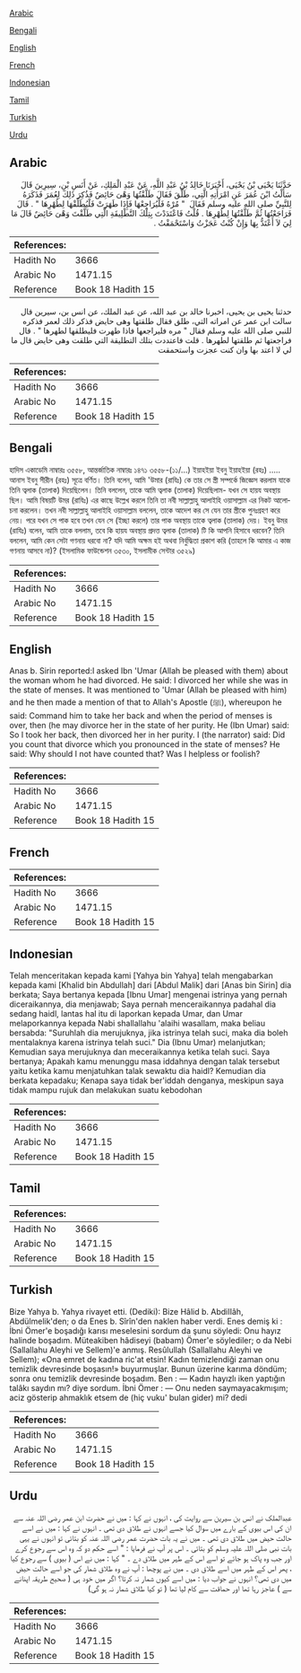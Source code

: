 [Arabic](#arabic)

[Bengali](#bengali)

[English](#english)

[French](#french)

[Indonesian](#indonesian)

[Tamil](#tamil)

[Turkish](#turkish)

[Urdu](#urdu)

## Arabic


<div dir="rtl" lang="ar" style={{fontSize:'larger',backgroundColor:'#f8f9fa',padding:20}}>
حَدَّثَنَا يَحْيَى بْنُ يَحْيَى، أَخْبَرَنَا خَالِدُ بْنُ عَبْدِ اللَّهِ، عَنْ عَبْدِ الْمَلِكِ، عَنْ أَنَسِ بْنِ، سِيرِينَ قَالَ سَأَلْتُ ابْنَ عُمَرَ عَنِ امْرَأَتِهِ الَّتِي، طَلَّقَ فَقَالَ طَلَّقْتُهَا وَهْىَ حَائِضٌ فَذُكِرَ ذَلِكَ لِعُمَرَ فَذَكَرَهُ لِلنَّبِيِّ صلى الله عليه وسلم فَقَالَ ‏ "‏ مُرْهُ فَلْيُرَاجِعْهَا فَإِذَا طَهَرَتْ فَلْيُطَلِّقْهَا لِطُهْرِهَا ‏"‏ ‏.‏ قَالَ فَرَاجَعْتُهَا ثُمَّ طَلَّقْتُهَا لِطُهْرِهَا ‏.‏ قُلْتُ فَاعْتَدَدْتَ بِتِلْكَ التَّطْلِيقَةِ الَّتِي طَلَّقْتَ وَهْىَ حَائِضٌ قَالَ مَا لِيَ لاَ أَعْتَدُّ بِهَا وَإِنْ كُنْتُ عَجَزْتُ وَاسْتَحْمَقْتُ ‏.‏
</div>
<div style={{backgroundColor:'#f8f9fa',padding:20, marginBottom: 10}}><table> <thead> <tr> <th>References:</th> <th></th> </tr> </thead> <tbody><tr><td>Hadith No</td><td>3666</td></tr><tr><td>Arabic No</td><td>1471.15</td></tr><tr><td>Reference</td><td>Book 18 Hadith 15</td></tr></tbody></table></div>


<div dir="rtl" lang="ar" style={{fontSize:'larger',backgroundColor:'#f8f9fa',padding:20}}>
حدثنا يحيى بن يحيى، اخبرنا خالد بن عبد الله، عن عبد الملك، عن انس بن، سيرين قال سالت ابن عمر عن امراته التي، طلق فقال طلقتها وهى حايض فذكر ذلك لعمر فذكره للنبي صلى الله عليه وسلم فقال " مره فليراجعها فاذا طهرت فليطلقها لطهرها " . قال فراجعتها ثم طلقتها لطهرها . قلت فاعتددت بتلك التطليقة التي طلقت وهى حايض قال ما لي لا اعتد بها وان كنت عجزت واستحمقت
</div>
<div style={{backgroundColor:'#f8f9fa',padding:20, marginBottom: 10}}><table> <thead> <tr> <th>References:</th> <th></th> </tr> </thead> <tbody><tr><td>Hadith No</td><td>3666</td></tr><tr><td>Arabic No</td><td>1471.15</td></tr><tr><td>Reference</td><td>Book 18 Hadith 15</td></tr></tbody></table></div>

## Bengali


<div dir="ltr" lang="bn" style={{fontSize:'larger',backgroundColor:'#f8f9fa',padding:20}}>
হাদিস একাডেমি নাম্বারঃ ৩৫৫৮, আন্তর্জাতিক নাম্বারঃ ১৪৭১ ৩৫৫৮-(১১/...) ইয়াহইয়া ইবনু ইয়াহইয়া (রহঃ) ..... আনাস ইবনু সীরীন (রহঃ) সূত্রে বর্ণিত। তিনি বলেন, আমি 'উমার (রাযিঃ) কে তার সে স্ত্রী সম্পর্কে জিজ্ঞেস করলাম যাকে তিনি ত্বলাক (তালাক) দিয়েছিলেন। তিনি বললেন, তাকে আমি ত্বলাক (তালাক) দিয়েছিলাম- যখন সে হায়য অবস্থায় ছিল। আমি বিষয়টি উমর (রাযিঃ) এর কাছে উল্লেখ করলে তিনি তা নবী সাল্লাল্লাহু আলাইহি ওয়াসাল্লাম এর নিকট আলোচনা করলেন। তখন নবী সাল্লাল্লাহু আলাইহি ওয়াসাল্লাম বললেন, তাকে আদেশ কর সে যেন তার স্ত্রীকে পুনঃগ্রহণ করে নেয়। পরে যখন সে পাক হবে তখন যেন সে (ইচ্ছা করলে) তার পাক অবস্থায় তাকে ত্বলাক (তালাক) দেয়। ইবনু উমর (রাযিঃ) বলেন, আমি তাকে বললাম, তবে কি হায়য অবস্থায় প্রদত্ত ত্বলাক (তালাক) টি কি আপনি হিসাবে ধরবেন? তিনি বললেন, আমি কেন সেটা গণনায় ধরবো না? যদি আমি অক্ষম হই অথবা নির্বুদ্ধিতা প্রকাশ করি (তাহলে কি আমার এ কাজ গণনায় আসবে না)? (ইসলামিক ফাউন্ডেশন ৩৫৩০, ইসলামীক সেন্টার ৩৫২৯)
</div>
<div style={{backgroundColor:'#f8f9fa',padding:20, marginBottom: 10}}><table> <thead> <tr> <th>References:</th> <th></th> </tr> </thead> <tbody><tr><td>Hadith No</td><td>3666</td></tr><tr><td>Arabic No</td><td>1471.15</td></tr><tr><td>Reference</td><td>Book 18 Hadith 15</td></tr></tbody></table></div>

## English


<div dir="ltr" lang="en" style={{fontSize:'larger',backgroundColor:'#f8f9fa',padding:20}}>
Anas b. Sirin reported:I asked Ibn 'Umar (Allah be pleased with them) about the woman whom he had divorced. He said: I divorced her while she was in the state of menses. It was mentioned to 'Umar (Allah be pleased with him) and he then made a mention of that to Allah's Apostle (ﷺ), whereupon he said: Command him to take her back and when the period of menses is over, then (he may divorce her in the state of her purity. He (Ibn Umar) said: So I took her back, then divorced her in her purity. I (the narrator) said: Did you count that divorce which you pronounced in the state of menses? He said: Why should I not have counted that? Was I helpless or foolish?
</div>
<div style={{backgroundColor:'#f8f9fa',padding:20, marginBottom: 10}}><table> <thead> <tr> <th>References:</th> <th></th> </tr> </thead> <tbody><tr><td>Hadith No</td><td>3666</td></tr><tr><td>Arabic No</td><td>1471.15</td></tr><tr><td>Reference</td><td>Book 18 Hadith 15</td></tr></tbody></table></div>

## French


<div dir="ltr" lang="fr" style={{fontSize:'larger',backgroundColor:'#f8f9fa',padding:20}}>

</div>
<div style={{backgroundColor:'#f8f9fa',padding:20, marginBottom: 10}}><table> <thead> <tr> <th>References:</th> <th></th> </tr> </thead> <tbody><tr><td>Hadith No</td><td>3666</td></tr><tr><td>Arabic No</td><td>1471.15</td></tr><tr><td>Reference</td><td>Book 18 Hadith 15</td></tr></tbody></table></div>

## Indonesian


<div dir="ltr" lang="id" style={{fontSize:'larger',backgroundColor:'#f8f9fa',padding:20}}>
Telah menceritakan kepada kami [Yahya bin Yahya] telah mengabarkan kepada kami [Khalid bin Abdullah] dari [Abdul Malik] dari [Anas bin Sirin] dia berkata; Saya bertanya kepada [Ibnu Umar] mengenai istrinya yang pernah diceraikannya, dia menjawab; Saya pernah menceraikannya padahal dia sedang haidl, lantas hal itu di laporkan kepada Umar, dan Umar melaporkannya kepada Nabi shallallahu 'alaihi wasallam, maka beliau bersabda: "Suruhlah dia merujuknya, jika istrinya telah suci, maka dia boleh mentalaknya karena istrinya telah suci." Dia (Ibnu Umar) melanjutkan; Kemudian saya merujuknya dan meceraikannya ketika telah suci. Saya bertanya; Apakah kamu menunggu masa iddahnya dengan talak tersebut yaitu ketika kamu menjatuhkan talak sewaktu dia haidl? Kemudian dia berkata kepadaku; Kenapa saya tidak ber'iddah denganya, meskipun saya tidak mampu rujuk dan melakukan suatu kebodohan
</div>
<div style={{backgroundColor:'#f8f9fa',padding:20, marginBottom: 10}}><table> <thead> <tr> <th>References:</th> <th></th> </tr> </thead> <tbody><tr><td>Hadith No</td><td>3666</td></tr><tr><td>Arabic No</td><td>1471.15</td></tr><tr><td>Reference</td><td>Book 18 Hadith 15</td></tr></tbody></table></div>

## Tamil


<div dir="ltr" lang="ta" style={{fontSize:'larger',backgroundColor:'#f8f9fa',padding:20}}>

</div>
<div style={{backgroundColor:'#f8f9fa',padding:20, marginBottom: 10}}><table> <thead> <tr> <th>References:</th> <th></th> </tr> </thead> <tbody><tr><td>Hadith No</td><td>3666</td></tr><tr><td>Arabic No</td><td>1471.15</td></tr><tr><td>Reference</td><td>Book 18 Hadith 15</td></tr></tbody></table></div>

## Turkish


<div dir="ltr" lang="tr" style={{fontSize:'larger',backgroundColor:'#f8f9fa',padding:20}}>
Bize Yahya b. Yahya rivayet etti. (Dediki): Bize Hâlid b. AbdiIIâh, Abdülmelik'den; o da Enes b. Sîrîn'den naklen haber verdi. Enes demiş ki : İbni Ömer'e boşadığı karısı meselesini sordum da şunu söyledi: Onu hayız halinde boşadım. Müteakiben hâdiseyi (babam) Ömer'e söylediler; o da Nebi (Sallallahu Aleyhi ve Sellem)'e anmış. Resûlullah (Sallallahu Aleyhi ve Sellem); «Ona emret de kadına ric'at etsin! Kadın temizlendiği zaman onu temizlik devresinde boşasın!» buyurmuşlar. Bunun üzerine karıma döndüm; sonra onu temizlik devresinde boşadım. Ben : — Kadın hayızlı iken yaptığın talâkı saydın mı? diye sordum. İbni Ömer : — Onu neden saymayacakmışım; aciz gösterip ahmaklık etsem de (hiç vuku' bulan gider) mi? dedi
</div>
<div style={{backgroundColor:'#f8f9fa',padding:20, marginBottom: 10}}><table> <thead> <tr> <th>References:</th> <th></th> </tr> </thead> <tbody><tr><td>Hadith No</td><td>3666</td></tr><tr><td>Arabic No</td><td>1471.15</td></tr><tr><td>Reference</td><td>Book 18 Hadith 15</td></tr></tbody></table></div>

## Urdu


<div dir="rtl" lang="ur" style={{fontSize:'larger',backgroundColor:'#f8f9fa',padding:20}}>
عبدالملک نے انس بن سیرین سے روایت کی ، انہوں نے کہا : میں نے حضرت ابن عمر رضی اللہ عنہ سے ان کی اس بیوی کے بارے میں سوال کیا جسے انہوں نے طلاق دی تھی ۔ انہوں نے کہا : میں نے اسے حالت حیض میں طلاق دی تھی ۔ میں نے یہ بات حضرت عمر رضی اللہ عنہ کو بتائی تو انہوں نے یہی بات نبی صلی اللہ علیہ وسلم کو بتائی ۔ اس پر آپ نے فرمایا : " اسے حکم دو کہ وہ اس سے رجوع کرے اور جب وہ پاک ہو جائے تو اسے اس کے طہر میں طلاق دے ۔ " کہا : میں نے اس ( بیوی ) سے رجوع کیا ، پھر اس کے طہر میں اسے طلاق دی ۔ میں نے پوچھا : آپ نے وہ طلاق شمار کی جو اسے حالت حیض میں دی تھی؟ انہوں نے جواب دیا : میں اسے کیوں شمار نہ کرتا؟ اگر میں خود ہی ( صحیح طریقہ اپنانے سے ) عاجز رہا تھا اور حماقت سے کام لیا تھا ( تو کیا طلاق شمار نہ ہو گی)
</div>
<div style={{backgroundColor:'#f8f9fa',padding:20, marginBottom: 10}}><table> <thead> <tr> <th>References:</th> <th></th> </tr> </thead> <tbody><tr><td>Hadith No</td><td>3666</td></tr><tr><td>Arabic No</td><td>1471.15</td></tr><tr><td>Reference</td><td>Book 18 Hadith 15</td></tr></tbody></table></div>